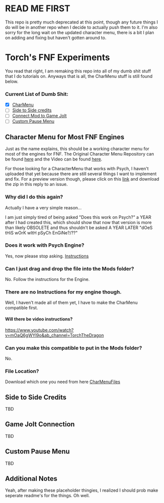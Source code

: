 # READ ME FIRST

This repo is pretty much deprecated at this point, though any future things I do will be in another repo when I decide to actually push them to it. I'm also sorry for the long wait on the updated character menu, there is a bit I plan on adding and fixing but haven't gotten around to.

# Torch's FNF Experiments

You read that right, I am remaking this repo into all of my dumb shit stuff that I do tutorials on. Anyways that is all, the CharMenu stuff is still found below.

### Current List of Dumb Shit:

-   [x] [CharMenu](#character-menu-for-most-fnf-engines)
-   [ ] [Side to Side credits](#side-to-side-credits)
-   [ ] [Connect Mod to Game Jolt](#game-jolt-connection)
-   [ ] [Custom Pause Menu](#custom-pause-menu)

## Character Menu for Most FNF Engines

Just as the name explains, this should be a working character menu for most of the engines for FNF.
The Original Character Menu Repository can be found [here](https://github.com/TorchTheDragon/FNFTorchEdition) and the Video can be found [here](https://youtu.be/66AcG4_wd6E).

For those looking for a CharacterMenu that works with Psych, I haven't uploaded that yet because there are still several things I want to implement and fix. For a preview version though, please click on this [link](https://github.com/TorchTheDragon/TorchFNFExperiments/issues/3#issuecomment-2144062522) and download the zip in this reply to an issue.

### Why did I do this again?

Actually I have a very simple reason...

I am just simply tired of being asked "Does this work on Psych?" a YEAR after I had created this, which should show that now that version is more than likely OBSOLETE and thus shouldn't be asked A YEAR LATER "dOeS tHiS wOrK wItH pSyCh EnGiNe?/??"

### Does it work with Psych Engine?

Yes, now please stop asking. [Instructions](./Instructions/CharMenu/Psych/)

### Can I just drag and drop the file into the Mods folder?

No. Follow the instructions for the Engine.

### There are no Instructions for my engine though.

Well, I haven't made all of them yet, I have to make the CharMenu compatible first.

#### Will there be video instructions?

https://www.youtube.com/watch?v=mOaQ6gWYl9o&ab_channel=TorchTheDragon

### Can you make this compatible to put in the Mods folder?

No.

### File Location?

Download which one you need from here [CharMenuFiles](./CharMenuFiles/)

## Side to Side Credits

TBD

## Game Jolt Connection

TBD

## Custom Pause Menu

TBD

## Additional Notes

Yeah, after making these placeholder thingies, I realized I should prob make seperate readme's for the things. Oh well.
